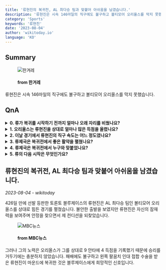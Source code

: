 ```yaml
---
title: '류현진의 복귀전, AL 최다승 팀과 맞붙어 아쉬움을 남겼습니다.'
description: '류현진은 시속 146마일의 직구에도 불구하고 볼티모어 오리올스를 막지 못했습니다.'
category: 'Sports'
keywords: '류현진'
date: '2023-08-04'
author: 'wikitoday.io'
language: 'KO'
---
```


## Summary



<figure>
    <img src="https://flexible.img.hani.co.kr/flexible/normal/970/652/imgdb/original/2023/0802/20230802501164.jpg" alt="한겨레" />
    <figcaption>
        <h4> from 한겨레</h4>
    </figcaption>
</figure>


류현진은 시속 146마일의 직구에도 불구하고 볼티모어 오리올스를 막지 못했습니다.


## QnA

    
<details>
        <summary><b>0. 류가 복귀를 시작하기 전까지 얼마나 오래 자리를 비웠나요?</b></summary>
        류현진은 복귀전까지 426일 동안 공백기를 가졌습니다.
    </details>
    
<details>
        <summary><b>1. 오리올스는 류현진을 상대로 얼마나 많은 득점을 올렸나요?</b></summary>
        오리올스는 이 경기에서 류현진을 상대로 4득점을 올렸습니다.
    </details>
    
<details>
        <summary><b>2. 이날 경기에서 류현진의 직구 속도는 어느 정도였나요?</b></summary>
        류현진의 직구는 최고 시속 146마일에 달했습니다.
    </details>
    
<details>
        <summary><b>3. 류제국은 복귀전에서 좋은 활약을 펼쳤나요?</b></summary>
        불안한 출발을 보였지만 류제국은 경기가 진행될수록 잠재력을 발휘하며 안정감을 찾았습니다.
    </details>
    
<details>
        <summary><b>4. 류제국은 복귀전에서 누구와 맞붙었나요?</b></summary>
        류현진은 복귀전에서 아메리칸리그 최다 우승 팀인 볼티모어 오리올스와 맞붙었습니다.
    </details>
    
<details>
        <summary><b>5. 류의 다음 시작은 무엇인가요?</b></summary>
        류현진의 다음 선발 등판은 8월 8일 클리블랜드 캐벌리어스전으로 예정되어 있습니다.
    </details>
    


## 류현진의 복귀전, AL 최다승 팀과 맞붙어 아쉬움을 남겼습니다.

_2023-08-04 - wikitoday_

426일 만에 선발 등판한 토론토 블루제이스의 류현진은 AL 최다승 팀인 볼티모어 오리올스를 상대로 힘든 경기를 펼쳤습니다. 불안한 출발을 보였지만 류현진은 자신의 잠재력을 보여주며 안정을 찾으면서 제 컨디션을 되찾았습니다.


<figure>
    <img src="https://image.imnews.imbc.com/news/2023/sports/article/__icsFiles/afieldfile/2023/08/02/y230802-3.jpg" alt="MBC뉴스" />
    <figcaption>
        <h4> from MBC뉴스</h4>
    </figcaption>
</figure>


그러나 그의 노력은 오리올스가 그를 상대로 9 안타에 4 득점을 기록했기 때문에 승리를 거두기에는 충분하지 않았습니다. 패배에도 불구하고 왼쪽 팔꿈치 인대 접합 수술을 받은 류현진이 마운드에 복귀한 것은 블루제이스에게 희망적인 신호입니다.
